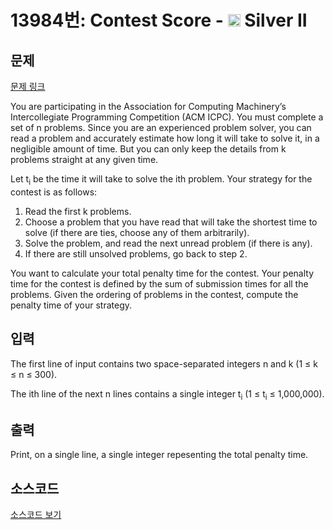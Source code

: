 # 13984번: Contest Score - <img src="https://static.solved.ac/tier_small/9.svg" style="height:20px" /> Silver II

<!-- performance -->

<!-- 문제 제출 후 깃허브에 푸시를 했을 때 제출한 코드의 성능이 입력될 공간입니다.-->

<!-- end -->

## 문제

[문제 링크](https://boj.kr/13984)


<p>You are participating in the Association for Computing Machinery’s Intercollegiate Programming Competition (ACM ICPC). You must complete a set of n problems. Since you are an experienced problem solver, you can read a problem and accurately estimate how long it will take to solve it, in a negligible amount of time. But you can only keep the details from k problems straight at any given time.</p>

<p>Let t<sub>i</sub> be the time it will take to solve the ith problem. Your strategy for the contest is as follows:</p>

<ol>
<li>Read the first k problems.</li>
<li>Choose a problem that you have read that will take the shortest time to solve (if there are ties, choose any of them arbitrarily).</li>
<li>Solve the problem, and read the next unread problem (if there is any).</li>
<li>If there are still unsolved problems, go back to step 2.</li>
</ol>

<p>You want to calculate your total penalty time for the contest. Your penalty time for the contest is defined by the sum of submission times for all the problems. Given the ordering of problems in the contest, compute the penalty time of your strategy.</p>



## 입력


<p>The first line of input contains two space-separated integers n and k (1 ≤ k ≤ n ≤ 300).</p>

<p>The ith line of the next n lines contains a single integer t<sub>i</sub> (1 ≤ t<sub>i</sub> ≤ 1,000,000).</p>



## 출력


<p>Print, on a single line, a single integer repesenting the total penalty time.</p>



## 소스코드

[소스코드 보기](Contest%20Score.cpp)